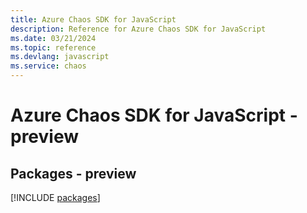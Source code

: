 ```yaml
---
title: Azure Chaos SDK for JavaScript
description: Reference for Azure Chaos SDK for JavaScript
ms.date: 03/21/2024
ms.topic: reference
ms.devlang: javascript
ms.service: chaos
---
```

# Azure Chaos SDK for JavaScript - preview
## Packages - preview
[!INCLUDE [packages](chaos-index.md)]
